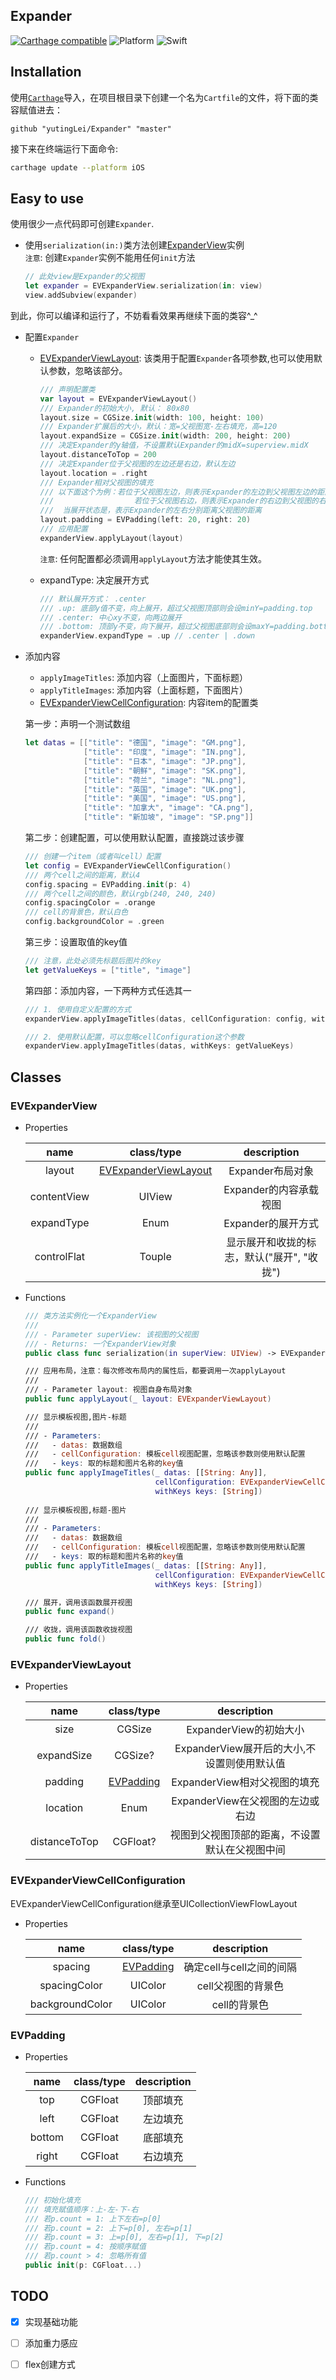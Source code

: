 ## Expander

[![Carthage compatible](https://img.shields.io/badge/Carthage-compatible-4BC51D.svg?style=flat)](https://github.com/Carthage/Carthage) ![Platform](https://img.shields.io/badge/platform-iOS-4BC51D.svg) ![Swift](https://img.shields.io/badge/Swift-4.0-4BC51D.svg)


## Installation

使用[`Carthage`](https://github.com/Carthage/Carthage)导入，在项目根目录下创建一个名为`Cartfile`的文件，将下面的类容赋值进去：

```
github "yutingLei/Expander" "master"
```

接下来在终端运行下面命令:

```sh
carthage update --platform iOS
```

## Easy to use

使用很少一点代码即可创建`Expander`.

* 使用`serialization(in:)`类方法创建[ExpanderView](#evexpanderview)实例  
	`注意`: 创建`Expander`实例不能用任何`init`方法

	```swift
	// 此处view是Expander的父视图
	let expander = EVExpanderView.serialization(in: view)
	view.addSubview(expander)
	```
到此，你可以编译和运行了，不妨看看效果再继续下面的类容^_^

* 配置`Expander`
	- [EVExpanderViewLayout](#evexpanderviewlayout): 该类用于配置`Expander`各项参数,也可以使用默认参数，忽略该部分。
	
		```swift
		/// 声明配置类
		var layout = EVExpanderViewLayout()
		/// Expander的初始大小, 默认： 80x80
		layout.size = CGSize.init(width: 100, height: 100)
		/// Expander扩展后的大小，默认：宽=父视图宽-左右填充，高=120
		layout.expandSize = CGSize.init(width: 200, height: 200)
		/// 决定Expander的y轴值，不设置默认Expander的midX=superview.midX
		layout.distanceToTop = 200
		/// 决定Expander位于父视图的左边还是右边，默认左边
		layout.location = .right
		/// Expander相对父视图的填充
		/// 以下面这个为例：若位于父视图左边，则表示Expander的左边到父视图左边的距离为20
		///					 若位于父视图右边，则表示Expander的右边到父视图的右边的距离为20
		///	 当展开状态是，表示Expander的左右分别距离父视图的距离
		layout.padding = EVPadding(left: 20, right: 20)
		/// 应用配置
		expanderView.applyLayout(layout)
		```
	
		`注意`: 任何配置都必须调用`applyLayout`方法才能使其生效。
	
	- expandType: 决定展开方式
		
		```swift
		/// 默认展开方式： .center
		/// .up: 底部y值不变，向上展开，超过父视图顶部则会设minY=padding.top
		/// .center: 中心xy不变，向两边展开
		/// .bottom: 顶部y不变，向下展开，超过父视图底部则会设maxY=padding.bottom
		expanderView.expandType = .up // .center | .down
		```

* 添加内容	
	
	- `applyImageTitles`: 添加内容（上面图片，下面标题）
	- `applyTitleImages`: 添加内容（上面标题，下面图片）
	- [EVExpanderViewCellConfiguration](#evexpanderviewcellconfiguration): 内容item的配置类
	
	第一步：声明一个测试数组
	
	```swift
	let datas = [["title": "德国", "image": "GM.png"],
                 ["title": "印度", "image": "IN.png"],
                 ["title": "日本", "image": "JP.png"],
                 ["title": "朝鲜", "image": "SK.png"],
                 ["title": "荷兰", "image": "NL.png"],
                 ["title": "英国", "image": "UK.png"],
                 ["title": "美国", "image": "US.png"],
                 ["title": "加拿大", "image": "CA.png"],
                 ["title": "新加坡", "image": "SP.png"]]
	
	```
	第二步：创建配置，可以使用默认配置，直接跳过该步骤
	
	```swift
	/// 创建一个item（或者叫cell）配置
	let config = EVExpanderViewCellConfiguration()
	/// 两个cell之间的距离，默认4
	config.spacing = EVPadding.init(p: 4)
	/// 两个cell之间的颜色，默认rgb(240, 240, 240)
	config.spacingColor = .orange
	/// cell的背景色，默认白色
	config.backgroundColor = .green
	```
	
	第三步：设置取值的key值
	
	```swift
	/// 注意，此处必须先标题后图片的key
	let getValueKeys = ["title", "image"]
	```
	
	第四部：添加内容，一下两种方式任选其一
	
	```swift
	/// 1. 使用自定义配置的方式
	expanderView.applyImageTitles(datas, cellConfiguration: config, withKeys: getValueKeys)
	
	/// 2. 使用默认配置，可以忽略cellConfiguration这个参数
	expanderView.applyImageTitles(datas, withKeys: getValueKeys)
	```

## Classes

### EVExpanderView

* Properties

	| name | class/type | description |
	| :---: | :---:| :---: |
	| layout | [EVExpanderViewLayout](#evexpanderviewlayout) | Expander布局对象 |
	| contentView | UIView | Expander的内容承载视图 |
	| expandType | Enum | Expander的展开方式 |
	| controlFlat | Touple | 显示展开和收拢的标志，默认("展开", "收拢")|

* Functions

	```swift
	/// 类方法实例化一个ExpanderView
   ///
   /// - Parameter superView: 该视图的父视图
   /// - Returns: 一个ExpanderView对象
	public class func serialization(in superView: UIView) -> EVExpanderView
	
	/// 应用布局，注意：每次修改布局内的属性后，都要调用一次applyLayout
    ///
    /// - Parameter layout: 视图自身布局对象
	public func applyLayout(_ layout: EVExpanderViewLayout)
	
	/// 显示模板视图,图片-标题
    ///
    /// - Parameters:
    ///   - datas: 数据数组
    ///   - cellConfiguration: 模板cell视图配置，忽略该参数则使用默认配置
    ///   - keys: 取的标题和图片名称的key值
    public func applyImageTitles(_ datas: [[String: Any]],
                                 cellConfiguration: EVExpanderViewCellConfiguration,
                                 withKeys keys: [String])
                                 
	/// 显示模板视图,标题-图片
    ///
    /// - Parameters:
    ///   - datas: 数据数组
    ///   - cellConfiguration: 模板cell视图配置，忽略该参数则使用默认配置
    ///   - keys: 取的标题和图片名称的key值
	public func applyTitleImages(_ datas: [[String: Any]],
                                 cellConfiguration: EVExpanderViewCellConfiguration,
                                 withKeys keys: [String])
	
	/// 展开，调用该函数展开视图
	public func expand()  
	
	/// 收拢，调用该函数收拢视图
	public func fold()  
	```
	
	

### EVExpanderViewLayout

* Properties
	
	| name | class/type | description |
	| :---: | :---:| :---: |
	| size | CGSize | ExpanderView的初始大小 |
	| expandSize | CGSize? | ExpanderView展开后的大小,不设置则使用默认值 |
	| padding | [EVPadding](#evpadding) | ExpanderView相对父视图的填充 |
	| location | Enum | ExpanderView在父视图的左边或右边 |
	| distanceToTop | CGFloat? | 视图到父视图顶部的距离，不设置默认在父视图中间 |
	

### EVExpanderViewCellConfiguration

EVExpanderViewCellConfiguration继承至UICollectionViewFlowLayout

* Properties
	
	| name | class/type | description |
	| :---: | :---:| :---: |
	| spacing | [EVPadding](#evpadding) | 确定cell与cell之间的间隔 |
	| spacingColor | UIColor | cell父视图的背景色 |
	| backgroundColor | UIColor | cell的背景色 |

### EVPadding

* Properties

	| name | class/type | description |
	| :---: | :---:| :---: |
	| top | CGFloat | 顶部填充 |
	| left | CGFloat | 左边填充 |
	| bottom | CGFloat | 底部填充 |
	| right | CGFloat | 右边填充 |
	
* Functions

	```swift
	/// 初始化填充
	/// 填充赋值顺序：上-左-下-右
	/// 若p.count = 1: 上下左右=p[0]
	/// 若p.count = 2: 上下=p[0], 左右=p[1]
	/// 若p.count = 3: 上=p[0], 左右=p[1], 下=p[2]
	/// 若p.count = 4: 按顺序赋值
	/// 若p.count > 4: 忽略所有值
	public init(p: CGFloat...)
	```

## TODO
- [x] 实现基础功能 
- [ ] 添加重力感应  
- [ ] flex创建方式  

